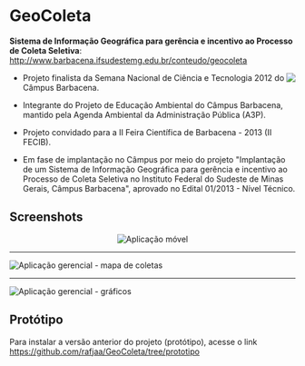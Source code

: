 # GeoColeta

__Sistema de Informação Geográfica para gerência e incentivo ao Processo de Coleta Seletiva__: http://www.barbacena.ifsudestemg.edu.br/conteudo/geocoleta

<img align="right" src="https://github.com/Dborah/GeoColeta/raw/master/samples/territorios_informacionais.jpg" />

- Projeto finalista da Semana Nacional de Ciência e Tecnologia 2012 do Câmpus Barbacena.

- Integrante do Projeto de Educação Ambiental do Câmpus Barbacena, mantido pela Agenda Ambiental da Administração Pública (A3P).
- Projeto convidado para a II Feira Científica de Barbacena - 2013 (II FECIB).

- Em fase de implantação no Câmpus por meio do projeto "Implantação de um Sistema de Informação Geográfica para gerência e incentivo ao Processo de Coleta Seletiva no Instituto Federal do Sudeste de Minas Gerais, Câmpus Barbacena", aprovado no Edital 01/2013 - Nível Técnico.

## Screenshots

<p align="center">
  <img src="https://github.com/Dborah/GeoColeta/raw/master/samples/tela.png" alt="Aplicação móvel" />

<hr />
  <img src="https://github.com/Dborah/GeoColeta/raw/master/samples/gerencial.png" alt="Aplicação gerencial - mapa de coletas" />
<hr>
  <img src="https://github.com/Dborah/GeoColeta/raw/master/samples/grafico.png" alt="Aplicação gerencial - gráficos" />
</p>

## Protótipo
Para instalar a versão anterior do projeto (protótipo), acesse o link https://github.com/rafjaa/GeoColeta/tree/prototipo
